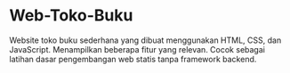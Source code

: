 # Web-Toko-Buku
Website toko buku sederhana yang dibuat menggunakan HTML, CSS, dan JavaScript. Menampilkan beberapa fitur yang relevan. Cocok sebagai latihan dasar pengembangan web statis tanpa framework backend.
